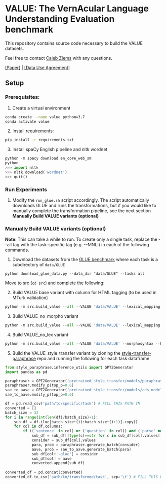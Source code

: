 # VALUE: The VernAcular Language Understanding Evaluation benchmark 

This repository contains source code necessary to build the VALUE datasets.

Feel free to contact [Caleb Ziems](https://calebziems.com/) with any questions.

[[Paper]](https://arxiv.org/pdf/2204.03031.pdf) | [[Data Use Agreement]](https://forms.gle/9EpDtvfebXXhvfaV8)

## Setup
### Prerequisites: 
1. Create a virtual environment
```bash
conda create --name value python=3.7
conda activate value
```

2. Install requirements:
```bash
pip install -r requirements.txt
```

3. Install spaCy English pipeline and nltk wordnet
```python
python -m spacy download en_core_web_sm
python 
>>> import nltk
>>> nltk.download('wordnet')
>>> quit()
```

### Run Experiments

1. Modify the `run_glue.sh` script accordingly. The script automatically downloads GLUE and runs the transformations, but if you would like to manually complete the transformation pipeline, see the next section **Manually Build VALUE variants (optional)**

### Manually Build VALUE variants (optional)
**Note**: This can take a while to run. To create only a single task, replace the --all tag with the task-specific tag (e.g. --MNLI) in each of the following commands.

1. Download the datasets from the [GLUE benchmark](https://gluebenchmark.com/) where each task is a subdirectory of `data/GLUE`

```
python download_glue_data.py --data_dir "data/GLUE" --tasks all
```

Move to src (```cd src```) and complete the following:

2. Build VALUE base variant with column for HTML tagging (to be used in MTurk validation)
```python
python -m src.build_value --all --VALUE 'data/VALUE' --lexical_mapping 'resources/sae_aave_mapping_dict.pkl' --morphosyntax --html --dialect aave
```

3. Build VALUE_no_morpho variant
```python
python -m src.build_value --all --VALUE 'data/VALUE' --lexical_mapping 'resources/sae_aave_mapping_dict.pkl' --html --dialect aave
```

4. Build VALUE_no_lex variant
```python
python -m src.build_value --all --VALUE 'data/VALUE' --morphosyntax --html --dialect aave
```

5. Build the VALUE_style_transfer variant by cloning the [style-transfer-paraphrase](https://github.com/martiansideofthemoon/style-transfer-paraphrase) repo and running the following for each task dataframe
```python
from style_paraphrase.inference_utils import GPT2Generator
import pandas as pd

paraphraser = GPT2Generator('pretrained_style_transfer/models/paraphraser_gpt2_large/', upper_length="same_5")
paraphraser.modify_p(top_p=0.6)
sae_to_aave = GPT2Generator('pretrained_style_transfer/models/cds_models/aae', upper_length="same_5")
sae_to_aave.modify_p(top_p=0.6)

df = pd.read_csv('path/to/specific/task') # FILL THIS PATH IN
converted = []
batch_size = 32
for i in range(int(len(df)/batch_size)+1):
    sub_df = df.iloc[batch_size*(i):batch_size*(i+1)].copy()
    for col in df.columns:
        if (('sentence' in col) or ('question' in col)) and ('parse' not in col):
            sub_df = sub_df[[type(c)==str for c in sub_df[col].values]].copy()
            consider = sub_df[col].values
            para, prob = paraphraser.generate_batch(consider)
            aave, prob = sae_to_aave.generate_batch(para)
            sub_df[col+'-glue'] = consider
            sub_df[col] = aave
            converted.append(sub_df)
            
converted_df = pd.concat(converted)
converted_df.to_csv('path/to/transformed/task', sep='\t') # FILL THIS PATH IN
```
